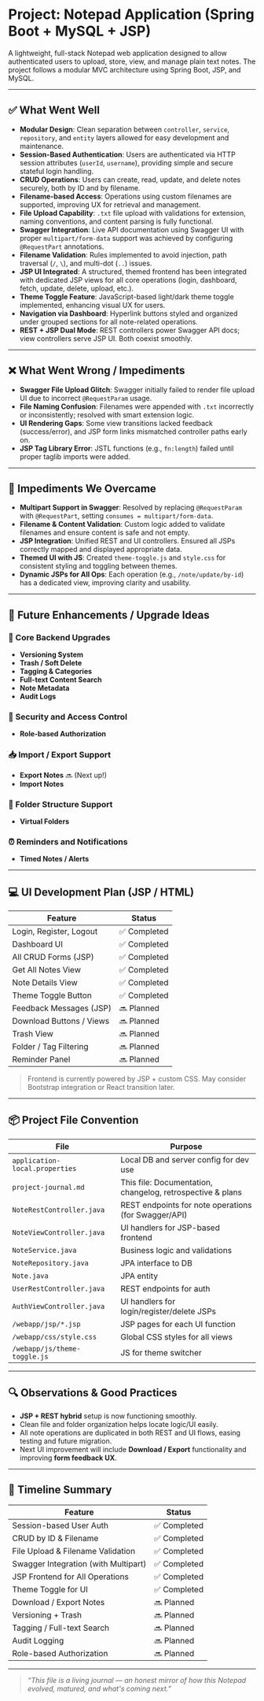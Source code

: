 # Project: Notepad Application (Spring Boot + MySQL + JSP)

A lightweight, full-stack Notepad web application designed to allow authenticated users to upload, store, view, and manage plain text notes. The project follows a modular MVC architecture using Spring Boot, JSP, and MySQL.

---

## ✅ What Went Well

- **Modular Design**: Clean separation between `controller`, `service`, `repository`, and `entity` layers allowed for easy development and maintenance.
- **Session-Based Authentication**: Users are authenticated via HTTP session attributes (`userId`, `username`), providing simple and secure stateful login handling.
- **CRUD Operations**: Users can create, read, update, and delete notes securely, both by ID and by filename.
- **Filename-based Access**: Operations using custom filenames are supported, improving UX for retrieval and management.
- **File Upload Capability**: `.txt` file upload with validations for extension, naming conventions, and content parsing is fully functional.
- **Swagger Integration**: Live API documentation using Swagger UI with proper `multipart/form-data` support was achieved by configuring `@RequestPart` annotations.
- **Filename Validation**: Rules implemented to avoid injection, path traversal (`/`, `\`), and multi-dot (`..`) issues.
- **JSP UI Integrated**: A structured, themed frontend has been integrated with dedicated JSP views for all core operations (login, dashboard, fetch, update, delete, upload, etc.).
- **Theme Toggle Feature**: JavaScript-based light/dark theme toggle implemented, enhancing visual UX for users.
- **Navigation via Dashboard**: Hyperlink buttons styled and organized under grouped sections for all note-related operations.
- **REST + JSP Dual Mode**: REST controllers power Swagger API docs; view controllers serve JSP UI. Both coexist smoothly.

---

## ❌ What Went Wrong / Impediments

- **Swagger File Upload Glitch**: Swagger initially failed to render file upload UI due to incorrect `@RequestParam` usage.
- **File Naming Confusion**: Filenames were appended with `.txt` incorrectly or inconsistently; resolved with smart extension logic.
- **UI Rendering Gaps**: Some view transitions lacked feedback (success/error), and JSP form links mismatched controller paths early on.
- **JSP Tag Library Error**: JSTL functions (e.g., `fn:length`) failed until proper taglib imports were added.

---

## 🧱 Impediments We Overcame

- **Multipart Support in Swagger**: Resolved by replacing `@RequestParam` with `@RequestPart`, setting `consumes = multipart/form-data`.
- **Filename & Content Validation**: Custom logic added to validate filenames and ensure content is safe and not empty.
- **JSP Integration**: Unified REST and UI controllers. Ensured all JSPs correctly mapped and displayed appropriate data.
- **Themed UI with JS**: Created `theme-toggle.js` and `style.css` for consistent styling and toggling between themes.
- **Dynamic JSPs for All Ops**: Each operation (e.g., `/note/update/by-id`) has a dedicated view, improving clarity and usability.

---

## 🌱 Future Enhancements / Upgrade Ideas

### 🔧 Core Backend Upgrades
- **Versioning System**
- **Trash / Soft Delete**
- **Tagging & Categories**
- **Full-text Content Search**
- **Note Metadata**
- **Audit Logs**

### 🔐 Security and Access Control
- **Role-based Authorization**

### 📥 Import / Export Support
- **Export Notes** 🔜 (Next up!)
- **Import Notes**

### 📁 Folder Structure Support
- **Virtual Folders**

### ⏰ Reminders and Notifications
- **Timed Notes / Alerts**

---

## 💻 UI Development Plan (JSP / HTML)

| Feature                   | Status       |
|---------------------------|--------------|
| Login, Register, Logout   | ✅ Completed |
| Dashboard UI              | ✅ Completed |
| All CRUD Forms (JSP)      | ✅ Completed |
| Get All Notes View        | ✅ Completed |
| Note Details View         | ✅ Completed |
| Theme Toggle Button       | ✅ Completed |
| Feedback Messages (JSP)   | 🔜 Planned   |
| Download Buttons / Views  | 🔜 Planned   |
| Trash View                | 🔜 Planned   |
| Folder / Tag Filtering    | 🔜 Planned   |
| Reminder Panel            | 🔜 Planned   |

> Frontend is currently powered by JSP + custom CSS. May consider Bootstrap integration or React transition later.

---

## 📦 Project File Convention

| File                         | Purpose                                                     |
|-----------------------------|-------------------------------------------------------------|
| `application-local.properties` | Local DB and server config for dev use                    |
| `project-journal.md`        | This file: Documentation, changelog, retrospective & plans  |
| `NoteRestController.java`   | REST endpoints for note operations (for Swagger/API)        |
| `NoteViewController.java`   | UI handlers for JSP-based frontend                          |
| `NoteService.java`          | Business logic and validations                              |
| `NoteRepository.java`       | JPA interface to DB                                         |
| `Note.java`                 | JPA entity                                                  |
| `UserRestController.java`   | REST endpoints for auth                                     |
| `AuthViewController.java`   | UI handlers for login/register/delete JSPs                 |
| `/webapp/jsp/*.jsp`         | JSP pages for each UI function                             |
| `/webapp/css/style.css`     | Global CSS styles for all views                            |
| `/webapp/js/theme-toggle.js`| JS for theme switcher                                       |

---

## 🔍 Observations & Good Practices

- **JSP + REST hybrid** setup is now functioning smoothly.
- Clean file and folder organization helps locate logic/UI easily.
- All note operations are duplicated in both REST and UI flows, easing testing and future migration.
- Next UI improvement will include **Download / Export** functionality and improving **form feedback UX**.

---

## 📅 Timeline Summary

| Feature                             | Status       |
|-------------------------------------|--------------|
| Session-based User Auth             | ✅ Completed |
| CRUD by ID & Filename               | ✅ Completed |
| File Upload & Filename Validation   | ✅ Completed |
| Swagger Integration (with Multipart)| ✅ Completed |
| JSP Frontend for All Operations     | ✅ Completed |
| Theme Toggle for UI                 | ✅ Completed |
| Download / Export Notes             | 🔜 Planned   |
| Versioning + Trash                  | 🔜 Planned   |
| Tagging / Full-text Search          | 🔜 Planned   |
| Audit Logging                       | 🔜 Planned   |
| Role-based Authorization            | 🔜 Planned   |

---

> _“This file is a living journal — an honest mirror of how this Notepad evolved, matured, and what's coming next.”_
